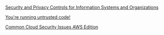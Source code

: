 [Security and Privacy Controls for Information Systems and Organizations](https://nvlpubs.nist.gov/nistpubs/SpecialPublications/NIST.SP.800-53r5.pdf)

[You're running untrusted code!](https://blog.frankel.ch/running-untrusted-code/)

[Common Cloud Security Issues AWS Edition](https://github.com/null-open-security-community/Documentation/blob/master/null-Research-Papers/Cloud-Security/Common_Cloud_Security_Issues_AWS_Edition_Ver_1.0.pdf)
